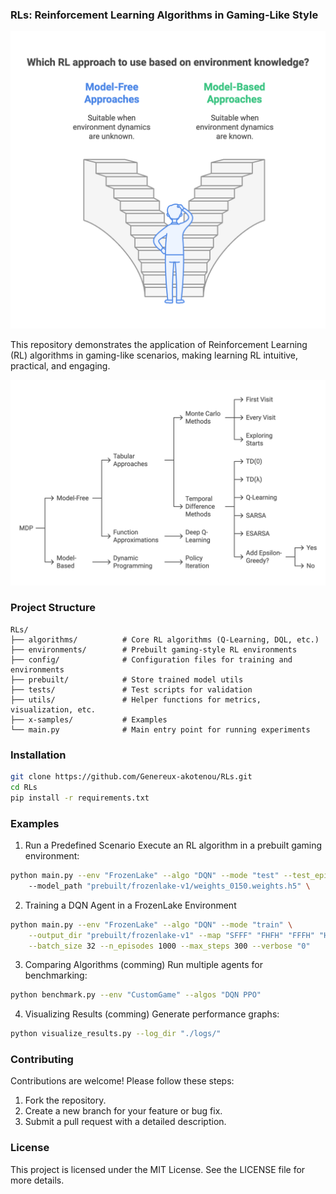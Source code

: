 ### RLs: Reinforcement Learning Algorithms in Gaming-Like Style

<img src="utils/images/napkin-selection (9).png"/>

This repository demonstrates the application of Reinforcement Learning (RL) algorithms in gaming-like scenarios, making learning RL intuitive, practical, and engaging.

<img src="utils/images/napkin-selection (8).png"/>


<!--This repository demonstrates the application of Reinforcement Learning (RL) algorithms in gaming-like scenarios, making learning RL intuitive, practical, and engaging. Whether you’re a beginner exploring RL concepts or an experienced researcher, this project serves as an interactive playground to understand, implement, and visualize RL techniques in a gaming framework.-->

<!-- ### Features
-	Interactive Gaming Environments: Test RL algorithms in dynamic, gaming-style simulations.
-	Pre-implemented RL Algorithms:
    -	Q-Learning
    -	Deep Q-Networks (DQN)
    -	Double DQN
    -	Policy Gradient Methods
    -	Proximal Policy Optimization (PPO)
    -	Customizable Environments: Easily modify or create new gaming scenarios for experimentation.
    -	Visualization: Track agent learning progress with rich visualizations and performance metrics.
    -	Modular Design: Well-organized and modular code for ease of understanding and contribution. -->

### Project Structure
```
RLs/
├── algorithms/          # Core RL algorithms (Q-Learning, DQL, etc.)
├── environments/        # Prebuilt gaming-style RL environments
├── config/              # Configuration files for training and environments
├── prebuilt/            # Store trained model utils
├── tests/               # Test scripts for validation
├── utils/               # Helper functions for metrics, visualization, etc.
├── x-samples/           # Examples
└── main.py              # Main entry point for running experiments
```

### Installation
```bash
git clone https://github.com/Genereux-akotenou/RLs.git
cd RLs
pip install -r requirements.txt
```

### Examples
1. Run a Predefined Scenario
Execute an RL algorithm in a prebuilt gaming environment:
```bash
python main.py --env "FrozenLake" --algo "DQN" --mode "test" --test_episodes 3 --verbose "1"
    --model_path "prebuilt/frozenlake-v1/weights_0150.weights.h5" \

```

2. Training a DQN Agent in a FrozenLake Environment
```bash
python main.py --env "FrozenLake" --algo "DQN" --mode "train" \
    --output_dir "prebuilt/frozenlake-v1" --map "SFFF" "FHFH" "FFFH" "HFFG" \
    --batch_size 32 --n_episodes 1000 --max_steps 300 --verbose "0"
```

3. Comparing Algorithms (comming)
Run multiple agents for benchmarking:
```bash
python benchmark.py --env "CustomGame" --algos "DQN PPO"
```

4. Visualizing Results (comming)
Generate performance graphs:
```bash
python visualize_results.py --log_dir "./logs/"
```

### Contributing
Contributions are welcome! Please follow these steps:
1.	Fork the repository.
2.	Create a new branch for your feature or bug fix.
3.	Submit a pull request with a detailed description.

### License
This project is licensed under the MIT License. See the LICENSE file for more details.

<!-- ### Contact
For questions or suggestions, feel free to reach out:
-	Email: Mahouzonssou.AKOTENOU@um6p.ma -->